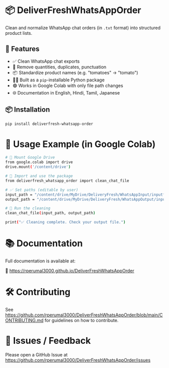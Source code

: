 # 📦 DeliverFreshWhatsAppOrder

Clean and normalize WhatsApp chat orders (in `.txt` format) into structured product lists.

## 🚀 Features

- ✅ Clean WhatsApp chat exports
- 🧹 Remove quantities, duplicates, punctuation
- 📦 Standardize product names (e.g. "tomatoes" → "tomato")
- 🧑‍💻 Built as a `pip`-installable Python package
- 🟢 Works in Google Colab with only file path changes
- 🌐 Documentation in English, Hindi, Tamil, Japanese

## 📦 Installation

```bash
pip install deliverfresh-whatsapp-order
```

# 📄 Usage Example (in Google Colab)

```bash
# 📌 Mount Google Drive
from google.colab import drive
drive.mount('/content/drive')

# 📌 Import and use the package
from deliverfresh_whatsapp_order import clean_chat_file

# ✅ Set paths (editable by user)
input_path = "/content/drive/MyDrive/DeliveryFresh/WhatsAppInput/inputfile.txt"
output_path = "/content/drive/MyDrive/DeliveryFresh/WhatsAppOutput/inputfile_Cleaned.txt"

# 🚀 Run the cleaning
clean_chat_file(input_path, output_path)

print("✅ Cleaning complete. Check your output file.")
```

# 📚 Documentation

Full documentation is available at:

🔗 https://rperumal3000.github.io/DeliverFreshWhatsAppOrder

# 🛠 Contributing

See https://github.com/rperumal3000/DeliverFreshWhatsAppOrder/blob/main/CONTRIBUTING.md for guidelines on how to contribute.

# 🐛 Issues / Feedback

Please open a GitHub Issue at https://github.com/rperumal3000/DeliverFreshWhatsAppOrder/issues

